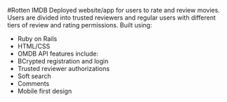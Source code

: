 #Rotten IMDB
Deployed website/app for users to rate and review movies. Users are divided into trusted reviewers and regular users with different tiers of review and rating permissions. 
Built using:
- Ruby on Rails 
- HTML/CSS
- OMDB API
features include:
- BCrypted registration and login
- Trusted reviewer authorizations
- Soft search
- Comments
- Mobile first design
